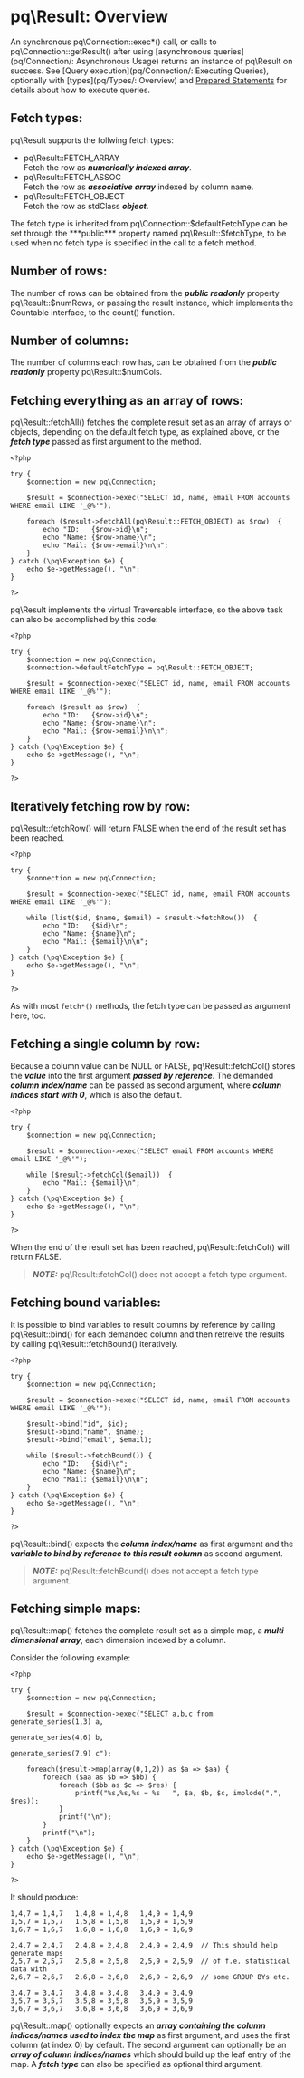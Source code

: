 # pq\Result: Overview

An synchronous pq\Connection::exec*() call, or calls to pq\Connection::getResult() after using [asynchronous queries](pq/Connection/: Asynchronous Usage) returns an instance of pq\Result on success. See [Query execution](pq/Connection/: Executing Queries), optionally with [types](pq/Types/: Overview) and [Prepared Statements](pq/Statement) for details about how to execute queries.

## Fetch types:

pq\Result supports the follwing fetch types:

* pq\Result::FETCH_ARRAY  
  Fetch the row as ***numerically indexed array***.
* pq\Result::FETCH_ASSOC  
  Fetch the row as ***associative array*** indexed by column name.
* pq\Result::FETCH_OBJECT  
  Fetch the row as stdClass ***object***.

The fetch type is inherited from pq\Connection::$defaultFetchType can be set through the ***public*** property named pq\Result::$fetchType, to be used when no fetch type is specified in the call to a fetch method.

## Number of rows:

The number of rows can be obtained from the ***public readonly*** property pq\Result::$numRows, or passing the result instance, which implements the Countable interface, to the count() function.

## Number of columns:

The number of columns each row has, can be obtained from the ***public readonly*** property pq\Result::$numCols.

## Fetching everything as an array of rows:

pq\Result::fetchAll() fetches the complete result set as an array of arrays or objects, depending on the default fetch type, as explained above, or the ***fetch type*** passed as first argument to the method.

	<?php

	try {
		$connection = new pq\Connection;
		
		$result = $connection->exec("SELECT id, name, email FROM accounts WHERE email LIKE '_@%'");
		
		foreach ($result->fetchAll(pq\Result::FETCH_OBJECT) as $row)  {
			echo "ID:   {$row->id}\n";
			echo "Name: {$row->name}\n";
			echo "Mail: {$row->email}\n\n";
		}
	} catch (\pq\Exception $e) {
		echo $e->getMessage(), "\n";
	}

	?>

pq\Result implements the virtual Traversable interface, so the above task can also be accomplished by this code:

	<?php

	try {
		$connection = new pq\Connection;
		$connection->defaultFetchType = pq\Result::FETCH_OBJECT;
		
		$result = $connection->exec("SELECT id, name, email FROM accounts WHERE email LIKE '_@%'");
		
		foreach ($result as $row)  {
			echo "ID:   {$row->id}\n";
			echo "Name: {$row->name}\n";
			echo "Mail: {$row->email}\n\n";
		}
	} catch (\pq\Exception $e) {
		echo $e->getMessage(), "\n";
	}

	?>

## Iteratively fetching row by row:

pq\Result::fetchRow() will return FALSE when the end of the result set has been reached.

	<?php

	try {
		$connection = new pq\Connection;
		
		$result = $connection->exec("SELECT id, name, email FROM accounts WHERE email LIKE '_@%'");
		
		while (list($id, $name, $email) = $result->fetchRow())  {
			echo "ID:   {$id}\n";
			echo "Name: {$name}\n";
			echo "Mail: {$email}\n\n";
		}
	} catch (\pq\Exception $e) {
		echo $e->getMessage(), "\n";
	}

	?>

As with most ```fetch*()``` methods, the fetch type can be passed as argument here, too.

## Fetching a single column by row:

Because a column value can be NULL or FALSE, pq\Result::fetchCol() stores the ***value*** into the first argument ***passed by reference***. The demanded ***column index/name*** can be passed as second argument, where ***column indices start with 0***, which is also the default.

	<?php

	try {
		$connection = new pq\Connection;
		
		$result = $connection->exec("SELECT email FROM accounts WHERE email LIKE '_@%'");
		
		while ($result->fetchCol($email))  {
			echo "Mail: {$email}\n";
		}
	} catch (\pq\Exception $e) {
		echo $e->getMessage(), "\n";
	}

	?>

When the end of the result set has been reached, pq\Result::fetchCol() will return FALSE.

> ***NOTE:***
> pq\Result::fetchCol() does not accept a fetch type argument.

## Fetching bound variables:

It is possible to bind variables to result columns by reference by calling pq\Result::bind() for each demanded column and then retreive the results by calling pq\Result::fetchBound() iteratively.

	<?php

	try {
		$connection = new pq\Connection;
		
		$result = $connection->exec("SELECT id, name, email FROM accounts WHERE email LIKE '_@%'");
		
		$result->bind("id", $id);
		$result->bind("name", $name);
		$result->bind("email", $email);
		
		while ($result->fetchBound()) {
			echo "ID:   {$id}\n";
			echo "Name: {$name}\n";
			echo "Mail: {$email}\n\n";
		}
	} catch (\pq\Exception $e) {
		echo $e->getMessage(), "\n";
	}

	?>


pq\Result::bind() expects the ***column index/name*** as first argument and the ***variable to bind by reference to this result column*** as second argument.

> ***NOTE:***
> pq\Result::fetchBound() does not accept a fetch type argument.

## Fetching simple maps:

pq\Result::map() fetches the complete result set as a simple map, a ***multi dimensional array***, each dimension indexed by a column.

Consider the following example:

	<?php

	try {
		$connection = new pq\Connection;
		
		$result = $connection->exec("SELECT a,b,c from generate_series(1,3) a, 
													   generate_series(4,6) b, 
													   generate_series(7,9) c");

		foreach($result->map(array(0,1,2)) as $a => $aa) {
			foreach ($aa as $b => $bb) {
				foreach ($bb as $c => $res) {
					printf("%s,%s,%s = %s   ", $a, $b, $c, implode(",", $res));
				}
				printf("\n");
			}
			printf("\n");
		}
	} catch (\pq\Exception $e) {
		echo $e->getMessage(), "\n";
	}

	?>


It should produce:

	1,4,7 = 1,4,7   1,4,8 = 1,4,8   1,4,9 = 1,4,9   
	1,5,7 = 1,5,7   1,5,8 = 1,5,8   1,5,9 = 1,5,9   
	1,6,7 = 1,6,7   1,6,8 = 1,6,8   1,6,9 = 1,6,9   

	2,4,7 = 2,4,7   2,4,8 = 2,4,8   2,4,9 = 2,4,9  // This should help generate maps 
	2,5,7 = 2,5,7   2,5,8 = 2,5,8   2,5,9 = 2,5,9  // of f.e. statistical data with   
	2,6,7 = 2,6,7   2,6,8 = 2,6,8   2,6,9 = 2,6,9  // some GROUP BYs etc.           

	3,4,7 = 3,4,7   3,4,8 = 3,4,8   3,4,9 = 3,4,9   
	3,5,7 = 3,5,7   3,5,8 = 3,5,8   3,5,9 = 3,5,9   
	3,6,7 = 3,6,7   3,6,8 = 3,6,8   3,6,9 = 3,6,9   

pq\Result::map() optionally expects an ***array containing the column indices/names used to index the map*** as first argument, and uses the first column (at index 0) by default. The second argument can optionally be an ***array of column indices/names*** which should build up the leaf entry of the map. A ***fetch type*** can also be specified as optional third argument.
